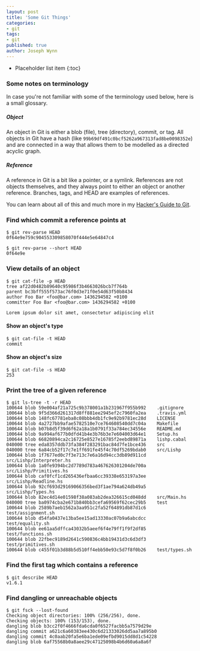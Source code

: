 ```yaml
---
layout: post
title: 'Some Git Things'
categories:
- git
tags:
- git
published: true
author: Joseph Wynn
---
```


* Placeholder list item
{:toc}

### Some notes on terminology

In case you're not familiar with some of the terminology used below, here is a small glossary.

##### Object

An object in Git is either a blob (file), tree (directory), commit, or tag. All objects in Git have a hash (like `99b69df491c0bcf5262a967313fad8be0098352e`) and are connected in a way that allows them to be modelled as a directed acyclic graph.

##### Reference

A reference in Git is a bit like a pointer, or a symlink. References are not objects themselves, and they always point to either an object or another reference. Branches, tags, and HEAD are examples of references.

You can learn about all of this and much more in my [Hacker's Guide to Git](/a-hackers-guide-to-git).<!--more-->

### Find which commit a reference points at

```
$ git rev-parse HEAD
0f64e9e759c904553309858070f444e5e64847c4

$ git rev-parse --short HEAD
0f64e9e
```

### View details of an object

```
$ git cat-file -p HEAD
tree af22d0482b89640c95986f3b4663026bcb7f764b
parent bc3bff555f573ac76f0d3e71f0e54d63f50b8434
author Foo Bar <foo@bar.com> 1436294582 +0100
committer Foo Bar <foo@bar.com> 1436294582 +0100

Lorem ipsum dolor sit amet, consectetur adipiscing elit
```

#### Show an object's type

```
$ git cat-file -t HEAD
commit
```

#### Show an object's size

```
$ git cat-file -s HEAD
253
```

### Print the tree of a given reference

```
$ git ls-tree -t -r HEAD
100644 blob 59e004af21a725c9b378001a1b231967f955b992    .gitignore
100644 blob 9f5d366d261317d8ff881ee2945ef2c7960fa2ea    .travis.yml
100644 blob 148fc67781eba8c08bbb4db1fc9e92b9781ec28d    LICENSE
100644 blob 4a2727bb9afae5782510e7ce764608540dd7c04a    Makefile
100644 blob b07b8d5f39d6f62a18a1b0791f33a784ec34556e    README.md
100644 blob 9a994af677b0dfd41b4e3b76b3e7e604003d64e1    Setup.hs
100644 blob 66820894ca2c16725e8527e16785f2eebd89871a    lishp.cabal
040000 tree eda8357ddb73fa384f283291bac84d7fe1bce436    src
040000 tree 6a84cb52f17c7e1ff691fe45f4c70df5269bdab0    src/Lishp
100644 blob 1f7677ed0c7f3e713c7e6a16d94cc3db89d911cd    src/Lishp/Interpreter.hs
100644 blob 1a0fe9394bc2d7789d783a467626301204de700a    src/Lishp/Primitives.hs
100644 blob caf0fcf1cd265436efbaa6cc39338e653197a3ee    src/Lishp/Readline.hs
100644 blob 92cf693d29169066356bed3f1ae794a624db49a5    src/Lishp/Types.hs
100644 blob 82ec4d14e01598f38a083ab2dea326615cd048dd    src/Main.hs
040000 tree ba0974cba2e671b840bb3cefa69569f62cec29b5    test
100644 blob 2589b7aeb1562a3aa951c2fa52f64891db87d1c6    test/assignment.sh
100644 blob d54fa0437e13ba5ee15ad13330ac07b9a6abcdcc    test/equality.sh
100644 blob ee61aa5dffca43032b5aeef6f4e79ff1f9f2df85    test/functions.sh
100644 blob 22fbec9189d2641c590836c4bb19431d3c6d3df3    test/primitives.sh
100644 blob c455f01b3d88b5d510ff4ebb50e93c5d7f8f0b26    test/types.sh
```

### Find the first tag which contains a reference

```
$ git describe HEAD
v1.6.1
```

### Find dangling or unreachable objects

```
$ git fsck --lost-found
Checking object directories: 100% (256/256), done.
Checking objects: 100% (153/153), done.
dangling blob b3cc2f0f4666fda6cda0f6527facbb5a7579d29e
dangling commit a621c6a60383ee430c6d21333026dd5aa7a895b0
dangling commit 4c0aab20fa5e6ba1ede09efbd9015dd8d1c54228
dangling blob 6af75568b0a8aee29c47125098b4b6d60a6a8a6f
```
